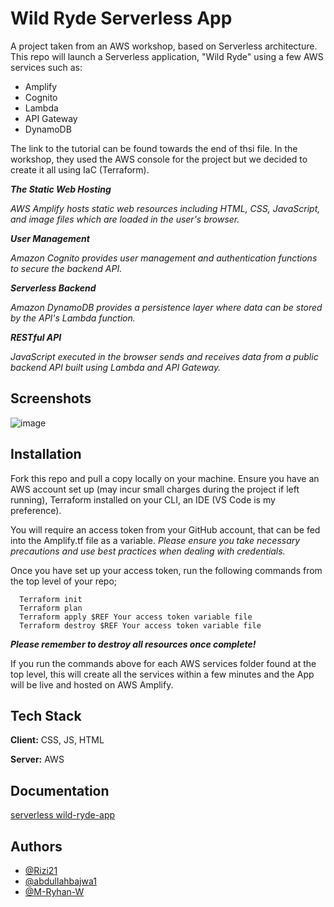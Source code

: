 
# Wild Ryde Serverless App

A project taken from an AWS workshop, based on Serverless architecture. This repo will launch a Serverless application, "Wild Ryde" using a few AWS services such as:

- Amplify
- Cognito
- Lambda
- API Gateway
- DynamoDB

The link to the tutorial can be found towards the end of thsi file. In the workshop, they used the AWS console for the project but we decided to create it all using IaC (Terraform).

***The Static Web Hosting***

_AWS Amplify hosts static web resources including HTML, CSS, JavaScript, and image files which are loaded in the user's browser._

***User Management*** 

_Amazon Cognito provides user management and authentication functions to secure the backend API._

***Serverless Backend***

_Amazon DynamoDB provides a persistence layer where data can be stored by the API's Lambda function._

***RESTful API***

_JavaScript executed in the browser sends and receives data from a public backend API built using Lambda and API Gateway._

## Screenshots

![image](https://github.com/Rizi21/serverless-project-final/assets/93591225/894315c4-4460-4186-a55e-3ab32599abd1)



## Installation

Fork this repo and pull a copy locally on your machine. Ensure you have an AWS account set up (may incur small charges during the project if left running), Terraform installed on your CLI, an IDE (VS Code is my preference).

You will require an access token from your GitHub account, that can be fed into the Amplify.tf file as a variable. _Please ensure you take necessary precautions and use best practices when dealing with credentials._

Once you have set up your access token, run the following commands from the top level of your repo;


```hcl
  Terraform init
  Terraform plan
  Terraform apply $REF Your access token variable file
  Terraform destroy $REF Your access token variable file
```
***Please remember to destroy all resources once complete!***

If you run the commands above for each AWS services folder found at the top level, this will create all the services within a few minutes and the App will be live and hosted on AWS Amplify.
    
## Tech Stack

**Client:** CSS, JS, HTML

**Server:** AWS


## Documentation

[serverless wild-ryde-app](https://aws.amazon.com/getting-started/hands-on/build-serverless-web-app-lambda-apigateway-s3-dynamodb-cognito/)



## Authors

- [@Rizi21](https://github.com/Rizi21)
- [@abdullahbajwa1](https://github.com/abdullahbajwa1)
- [@M-Ryhan-W](https://github.com/M-Ryhan-W)
